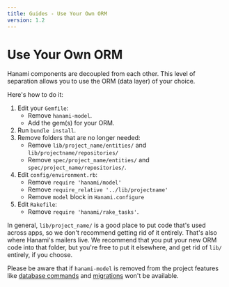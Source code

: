 ```yaml
---
title: Guides - Use Your Own ORM
version: 1.2
---
```


# Use Your Own ORM

Hanami components are decoupled from each other.
This level of separation allows you to use the ORM (data layer) of your choice.

Here's how to do it:

1. Edit your `Gemfile`:
    - Remove `hanami-model`.
    - Add the gem(s) for your ORM.
2. Run `bundle install`.
3. Remove folders that are no longer needed:
    - Remove `lib/project_name/entities/` and `lib/projectname/repositories/`
    - Remove `spec/project_name/entities/` and `spec/project_name/repositories/`.
5. Edit `config/environment.rb`:
    - Remove `require 'hanami/model'`
    - Remove `require_relative '../lib/projectname'`
    - Remove `model` block in `Hanami.configure`
6. Edit `Rakefile`:
    - Remove `require 'hanami/rake_tasks'`.

In general, `lib/project_name/` is a good place to put code that's used across
apps, so we don't recommend getting rid of it entirely. That's also where
Hanami's mailers live. We recommend that you put your new ORM code into that
folder, but you're free to put it elsewhere, and get rid of `lib/` entirely, if
you choose.

Please be aware that if `hanami-model` is removed from the project features like [database commands](/guides/1.1/command-line/database) and [migrations](/guides/1.1/migrations/overview) won't be available.
